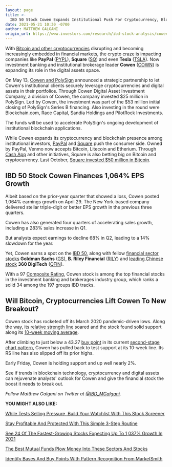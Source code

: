 ```yaml
---
layout: page
title: >-
  IBD 50 Stock Cowen Expands Institutional Push For Cryptocurrency, Blockchain
date: 2021-05-21 10:30 -0700
author: MATTHEW GALGANI
origin_url: https://www.investors.com/research/ibd-stock-analysis/cowen-expands-cryptocurrency-blockchain-technology-among-institutions-nears-breakout/
---
```





With [Bitcoin and other cryptocurrencies](https://www.investors.com/news/blockchain-bitcoin-cryptocurrency-news-trends/) disrupting and becoming increasingly embedded in financial markets, the crypto craze is impacting companies like **PayPal** ([PYPL](https://research.investors.com/quote.aspx?symbol=PYPL)), **Square** ([SQ](https://research.investors.com/quote.aspx?symbol=SQ)) and even **Tesla** ([TSLA](https://research.investors.com/quote.aspx?symbol=TSLA)). Now investment banking and institutional brokerage leader **Cowen** ([COWN](https://research.investors.com/quote.aspx?symbol=COWN)) is expanding its role in the digital assets space.




On May 13, [Cowen and PolySign](https://www.cowen.com/news/cowen-and-polysign-to-launch-strategic-partnership-geared-toward-providing-clients-access-to-cryptocurrency-and-digital-assets/) announced a strategic partnership to let Cowen's institutional clients securely leverage cryptocurrencies and digital assets in their portfolios. Through Cowen Digital Asset Investment Company, a division of Cowen, the company invested $25 million in PolySign. Led by Cowen, the investment was part of the $53 million initial closing of PolySign's Series B financing. Also investing in the round were Blockchain.com, Race Capital, Sandia Holdings and PilotRock Investments.


The funds will be used to accelerate PolySign's ongoing development of institutional blockchain applications.


While Cowen expands its cryptocurrency and blockchain presence among institutional investors, [PayPal](https://www.investors.com/research/paypal-stock-buy-now/) and [Square](https://www.investors.com/news/technology/sq-stock-buy-now/) push the consumer side. Owned by PayPal, Venmo now accepts Bitcoin, Litecoin and Etherium. Through [Cash App](https://cash.app/press) and other initiatives, Square is also betting big on Bitcoin and cryptocurrency. Last October, [Square invested $50 million in Bitcoin](https://squareup.com/us/en/press/2020-bitcoin-investment).


IBD 50 Stock Cowen Finances 1,064% EPS Growth
---------------------------------------------


Albeit based on the prior-year quarter that showed a loss, Cowen posted 1,064% earnings growth on April 29. The New York-based company delivered stellar triple-digit or better EPS growth in the previous three quarters.


Cowen has also generated four quarters of accelerating sales growth, including a 283% sales increase in Q1.


But analysts expect earnings to decline 68% in Q2, leading to a 14% slowdown for the year.


Yet, Cowen earns a spot on the [IBD 50](https://research.investors.com/stock-lists/ibd-50/), along with fellow [financial sector stocks](https://www.investors.com/news/banks-and-financial-stocks-news-and-analysis-bofa-wellsfargo-jpmorgan-goldmansachs/) **Goldman Sachs** ([GS](https://research.investors.com/quote.aspx?symbol=GS)), **B. Riley Financial** ([RILY](https://research.investors.com/quote.aspx?symbol=RILY)) and [leading Chinese stock](https://www.investors.com/news/best-chinese-stocks-to-buy/) **360 DigiTech** ([QFIN](https://research.investors.com/quote.aspx?symbol=QFIN)).


With a 97 [Composite Rating](https://www.investors.com/ibd-data-stories/stocks-to-watch-companies-with-top-stock-ratings/), Cowen stock is among the top financial stocks in the investment banking and brokerages industry group, which ranks a solid 34 among the 197 groups IBD tracks.


Will Bitcoin, Cryptocurrencies Lift Cowen To New Breakout?
----------------------------------------------------------


Cowen stock has rocketed off its March 2020 pandemic-driven lows. Along the way, its [relative strength line](https://www.investors.com/how-to-invest/investors-corner/relative-strength-line-gives-crucial-clues-about-stocks-ready-to-make-big-gains/) soared and the stock found solid support along its [10-week moving average](https://www.investors.com/how-to-invest/how-to-read-stock-charts-market-trends-moving-averages-nvidia-netflix-amazon/).


After climbing to just below a 43.27 [buy point](https://www.investors.com/how-to-invest/investors-corner/chart-reading-basics-how-a-buy-point-marks-a-time-of-opportunity/) in its current [second-stage](https://www.investors.com/how-to-invest/investors-corner/counting-bases-is-a-crucial-skill-in-playing-long-winning-stock-rallys/) [chart pattern](https://www.investors.com/how-to-invest/chart-reading-for-beginners-chart-patterns-cup-with-handle-double-bottom-flat-base/), Cowen has pulled back to test support at its 10-week line. Its RS line has also slipped off its prior highs.


Early Friday, Cowen is holding support and up well nearly 2%.


See if trends in blockchain technology, cryptocurrency and digital assets can rejuvenate analysts' outlook for Cowen and give the financial stock the boost it needs to break out.


*Follow Matthew Galgani on Twitter at [@IBD\_MGalgani](https://twitter.com/ibd_mgalgani).*


**YOU MIGHT ALSO LIKE:**


[While Tests Selling Pressure, Build Your Watchlist With This Stock Screener](https://www.investors.com/research/best-stocks-to-buy-watch-ibd-screen-of-the-day/)


[Stay Profitable And Protected With This Simple 3-Step Routine](https://www.investors.com/how-to-invest/investors-corner/investing-in-stocks-start-with-stock-market-investing-routine-routine/)


[See 24 Of The Fastest-Growing Stocks Expecting Up To 1,037% Growth In 2021](https://www.investors.com/research/fastest-growing-stocks-to-watch-2021/)


[The Best Mutual Funds Plow Money Into These Sectors And Stocks](https://www.investors.com/etfs-and-funds/mutual-funds/best-mutual-funds-plow-money-cat-stock-broad-sector-growth-stocks/)


[Identify Bases And Buy Points With Pattern Recognition From MarketSmith](https://www.investors.com/product/marketsmith/?artProdLink=MarketSmith)




